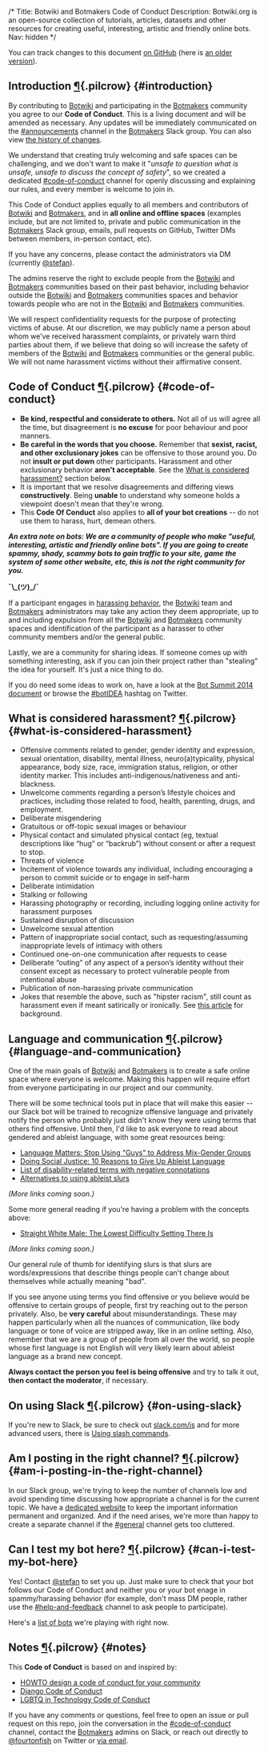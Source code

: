 /*
Title: Botwiki and Botmakers Code of Conduct
Description: Botwiki.org is an open-source collection of tutorials, articles, datasets and other resources for creating useful, interesting, artistic and friendly online bots.
Nav: hidden
*/

<div class="note">
  <p>
    You can track changes to this document <a href="https://github.com/botwiki/botwiki.org/commits/master/content/coc/index.md">on GitHub</a> (here is <a href="https://github.com/botwiki/botmakers.org/commits/master/Code%20of%20Conduct.md">an older version</a>).
  </p>
</div>

## Introduction [¶](#introduction){.pilcrow} {#introduction}


By contributing to [Botwiki](https://botwiki.org/) and participating in the [Botmakers](https://botmakers.org/) community you agree to our **Code of Conduct**. This is a living document and will be amended as necessary. Any updates will be immediately communicated on the [#announcements](https://botmakers.slack.com/messages/announcements/) channel in the [Botmakers](https://botmakers.org/) Slack group. You can also view [the history of changes](https://github.com/botwiki/botmakers.org/commits/master/Code%20of%20Conduct.md). 


We understand that creating truly welcoming and safe spaces can be challenging, and we don't want to make it "*unsafe to question what is unsafe, unsafe to discuss the concept of safety*", so we created a dedicated [#code-of-conduct](https://botmakers.slack.com/messages/code-of-conduct/) channel for openly discussing and explaining our rules, and every member is welcome to join in.

This Code of Conduct applies equally to all members and contributors of [Botwiki](https://botwiki.org/) and [Botmakers](https://botmakers.org/), and in **all online and offline spaces** (examples include, but are not limited to, private and public communication in the [Botmakers](https://botmakers.org/) Slack group, emails, pull requests on GitHub, Twitter DMs between members, in-person contact, etc).


If you have any concerns, please contact the administrators via DM (currently [@stefan](https://botmakers.slack.com/messages/@stefan/details/)).

The admins reserve the right to exclude people from the [Botwiki](https://botwiki.org/) and [Botmakers](https://botmakers.org/) communities based on their past behavior, including behavior outside the [Botwiki](https://botwiki.org/) and [Botmakers](https://botmakers.org/) communities spaces and behavior towards people who are not in the [Botwiki](https://botwiki.org/) and [Botmakers](https://botmakers.org/) communities.

We will respect confidentiality requests for the purpose of protecting victims of abuse. At our discretion, we may publicly name a person about whom we’ve received harassment complaints, or privately warn third parties about them, if we believe that doing so will increase the safety of members of the [Botwiki](https://botwiki.org/) and [Botmakers](https://botmakers.org/) communities or the general public. We will not name harassment victims without their affirmative consent.

## Code of Conduct [¶](#code-of-conduct){.pilcrow} {#code-of-conduct}

- **Be kind, respectful and considerate to others.** Not all of us will agree all the time, but disagreement is **no excuse** for poor behaviour and poor manners.
- **Be careful in the words that you choose.** Remember that **sexist, racist, and other exclusionary jokes** can be offensive to those around you.  Do not **insult or put down** other participants. Harassment and other exclusionary behavior **aren't acceptable**. See the [What is considered harassment?](#what-is-considered-harassment) section below.
- It is important that we resolve disagreements and differing views **constructively**. Being **unable** to understand why someone holds a viewpoint doesn't mean that they're wrong.
- This **Code Of Conduct** also applies to **all of your bot creations** -- do not use them to harass, hurt, demean others.

***An extra note on bots: We are a community of people who make "useful, interesting, artistic and friendly online bots". If you are going to create spammy, shady, scammy bots to gain traffic to your site, game the system of some other website, etc, this is not the right community for you.*** 

**¯\\\_(ツ)\_/¯**

If a participant engages in [harassing behavior](#what-is-considered-harassment), the [Botwiki](https://botwiki.org/) team and [Botmakers](https://botmakers.org/) administrators may take any action they deem appropriate, up to and including expulsion from all the [Botwiki](https://botwiki.org/) and [Botmakers](https://botmakers.org/) community spaces and identification of the participant as a harasser to other community members and/or the general public.

Lastly, we are a community for sharing ideas. If someone comes up with something interesting, ask if you can join their project rather than "stealing" the idea for yourself. It's just a nice thing to do.

If you do need some ideas to work on, have a look at the [Bot Summit 2014 document](https://docs.google.com/document/d/1bka4o1RE9RPUeoUzgpTIKRWsgWHzZEKEADialnv7haQ/edit?pli=1) or browse the [#botIDEA](https://twitter.com/search?f=tweets&q=%23botIDEA) hashtag on Twitter.

## What is considered harassment? [¶](#what-is-considered-harassment){.pilcrow} {#what-is-considered-harassment}

  - Offensive comments related to gender, gender identity and expression, sexual orientation, disability, mental illness, neuro(a)typicality, physical appearance, body size, race, immigration status, religion, or other identity marker. This includes anti-indigenous/nativeness and anti-blackness.
  - Unwelcome comments regarding a person’s lifestyle choices and practices, including those related to food, health, parenting, drugs, and employment.
  - Deliberate misgendering
  - Gratuitous or off-topic sexual images or behaviour
  - Physical contact and simulated physical contact (eg, textual descriptions like “hug” or “backrub”) without consent or after a request to stop.
  - Threats of violence
  - Incitement of violence towards any individual, including encouraging a person to commit suicide or to engage in self-harm
  - Deliberate intimidation
  - Stalking or following
  - Harassing photography or recording, including logging online activity for harassment purposes
  - Sustained disruption of discussion
  - Unwelcome sexual attention
  - Pattern of inappropriate social contact, such as requesting/assuming inappropriate levels of intimacy with others
  - Continued one-on-one communication after requests to cease
  - Deliberate “outing” of any aspect of a person’s identity without their consent except as necessary to protect vulnerable people from intentional abuse
  - Publication of non-harassing private communication
  - Jokes that resemble the above, such as "hipster racism", still count as harassment even if meant satirically or ironically. See [this article](http://web.archive.org/web/20150527074203/http://www.racialicious.com:80/2012/05/02/a-historical-guide-to-hipster-racism) for background. 


## Language and communication [¶](#language-and-communication){.pilcrow} {#language-and-communication}

One of the main goals of [Botwiki](https://botwiki.org/) and [Botmakers](https://botmakers.org/) is to create a safe online space where everyone is welcome. Making this happen will require effort from everyone participating in our project and our community.

There will be some technical tools put in place that will make this easier -- our Slack bot will be trained to recognize offensive language and privately notify the person who probably just didn't know they were using terms that others find offensive. Until then, I'd like to ask everyone to read about gendered and ableist language, with some great resources being:

 - [Language Matters: Stop Using "Guys" to Address Mix-Gender Groups](https://subfictional.com/2012/07/02/language-matters-stop-using-guys-to-address-mix-gender-groups/)
 - [Doing Social Justice: 10 Reasons to Give Up Ableist Language](http://www.huffingtonpost.com/rachel-cohenrottenberg/doing-social-justice-thou_b_5476271.html)
 - [List of disability-related terms with negative connotations](https://en.wikipedia.org/wiki/List_of_disability-related_terms_with_negative_connotations)
 - [Alternatives to using ableist slurs](http://isthisableism.tumblr.com/sluralternatives)

*(More links coming soon.)*

Some more general reading if you're having a problem with the concepts above:

 - [Straight White Male: The Lowest Difficulty Setting There Is](http://whatever.scalzi.com/2012/05/15/straight-white-male-the-lowest-difficulty-setting-there-is/) 

*(More links coming soon.)*


Our general rule of thumb for identifying slurs is that slurs are words/expressions that describe things people can't change about themselves while actually meaning "bad".

If you see anyone using terms you find offensive or you believe would be offensive to certain groups of people, first try reaching out to the person privately. Also, be **very careful** about misunderstandings. These may happen particularly when all the nuances of communication, like body language or tone of voice are stripped away, like in an online setting. Also, remember that we are a group of people from all over the world, so people whose first language is not English will very likely learn about ableist language as a brand new concept.

**Always contact the person you feel is being offensive** and try to talk it out, **then contact the moderator**, if necessary.


## On using Slack [¶](#on-using-slack){.pilcrow} {#on-using-slack}

If you're new to Slack, be sure to check out [slack.com/is](https://slack.com/is) and for more advanced users, there is [Using slash commands](https://slack.zendesk.com/hc/en-us/articles/201259356-Using-slash-commands).

## Am I posting in the right channel? [¶](#am-i-posting-in-the-right-channel){.pilcrow} {#am-i-posting-in-the-right-channel}

In our Slack group, we're trying to keep the number of channels low and avoid spending time discussing how appropriate a channel is for the current topic. We have a [dedicated website](https://botwiki.org/) to keep the important information permanent and organized. And if the need arises, we're more than happy to create a separate channel if the [#general](https://botmakers.slack.com/messages/general/details/) channel gets too cluttered.

## Can I test my bot here? [¶](#can-i-test-my-bot-here){.pilcrow} {#can-i-test-my-bot-here}

Yes! Contact [@stefan](https://botmakers.slack.com/messages/@stefan/details/) to set you up. Just make sure to check that your bot follows our Code of Conduct and neither you or your bot enage in spammy/harassing behavior (for example, don't mass DM people, rather use the [#help-and-feedback](https://botmakers.slack.com/messages/help-and-feedback/details/) channel to ask people to participate).

Here's a [list of bots](https://github.com/botwiki/botmakers.org/blob/master/BOTS.md) we're playing with right now.

## Notes [¶](#notes){.pilcrow} {#notes}

This **Code of Conduct** is based on and inspired by:

- [HOWTO design a code of conduct for your community](https://adainitiative.org/2014/02/howto-design-a-code-of-conduct-for-your-community/)
- [Django Code of Conduct](https://www.djangoproject.com/conduct/)
- [LGBTQ in Technology Code of Conduct ](http://lgbtq.technology/coc.html)

If you have any comments or questions, feel free to open an issue or pull request on this repo, join the conversation in the [#code-of-conduct](https://botmakers.slack.com/messages/code-of-conduct/) channel, contact the [Botmakers](https://botmakers.org/) admins on Slack, or reach out directly to [@fourtonfish](https://twitter.com/fourtonfish) on Twitter or [via email](mailto:stefan@botwiki.org).
